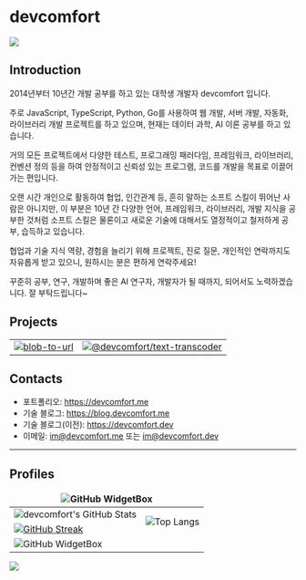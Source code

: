 <div align="left">

# devcomfort

![](https://komarev.com/ghpvc/?username=devcomfort&abbreviated=true)

## Introduction

2014년부터 10년간 개발 공부를 하고 있는 대학생 개발자 devcomfort 입니다.

주로 JavaScript, TypeScript, Python, Go를 사용하여 웹 개발, 서버 개발, 자동화, 라이브러리 개발 프로젝트를 하고 있으며, 현재는 데이터 과학, AI 이론 공부를 하고 있습니다.

거의 모든 프로젝트에서 다양한 테스트, 프로그래밍 패러다임, 프레임워크, 라이브러리, 컨벤션 정의 등을 하여 안정적이고 신뢰성 있는 프로그램, 코드를 개발을 목표로 이끌어가는 편입니다.

오랜 시간 개인으로 활동하여 협업, 인간관계 등, 흔히 말하는 소프트 스킬이 뛰어난 사람은 아니지만,
이 부분은 10년 간 다양한 언어, 프레임워크, 라이브러리, 개발 지식을 공부한 것처럼 소프트 스킬은 물론이고 새로운 기술에 대해서도 열정적이고 철저하게 공부, 습득하고 있습니다.

협업과 기술 지식 역량, 경험을 늘리기 위해 프로젝트, 진로 질문, 개인적인 연락까지도 자유롭게 받고 있으니, 원하시는 분은 편하게 연락주세요!

꾸준히 공부, 연구, 개발하며 좋은 AI 연구자, 개발자가 될 때까지, 되어서도 노력하겠습니다.
잘 부탁드립니다~

## Projects

<table style="border: none;">
  <tbody>
    <td style="border: none">
      <a href="https://github.com/devcomfort/blob-to-url">
        <img src="https://github-readme-stats.vercel.app/api/pin/?username=devcomfort&repo=blob-to-url" alt="blob-to-url" />
      </a>
    </td>
    <td style="border: none">
      <a href="https://github.com/devcomfort/devcomfort-text-transcoder">
        <img src="https://github-readme-stats.vercel.app/api/pin/?username=devcomfort&repo=devcomfort-text-transcoder" alt="@devcomfort/text-transcoder" />
      </a>
    </td>
  </tbody>
</table>

## Contacts

- 포트폴리오: https://devcomfort.me
- 기술 블로그: https://blog.devcomfort.me
- 기술 블로그(이전): https://devcomfort.dev
- 이메일: [im@devcomfort.me](mailto:im@devcomfort.me) 또는 [im@devcomfort.dev](mailto:im@devcomfort.dev)

<hr />

## Profiles

<table style="border: none;">
  <thead>
    <tr>
      <th style="border: none;" colspan='2'>
        <img src="https://github-widgetbox.vercel.app/api/profile?username=devcomfort&data=followers,repositories,stars,commits" alt="GitHub WidgetBox" />
      </th>
    </tr>
  </thead>
  <tbody>
    <tr>
      <td style="border: none">
        <img src="https://github-readme-stats.vercel.app/api?username=devcomfort&show_icons=true" alt="devcomfort's GitHub Stats" />
      </td>
      <td style="border: none" rowspan='2'>
        <img src="https://github-readme-stats.vercel.app/api/top-langs/?username=devcomfort&layout=pie" alt="Top Langs" />
      </td>
    </tr>
    <tr>
      <td style="border: none">
        <a href="https://git.io/streak-stats"><img src="https://streak-stats.demolab.com?user=devcomfort&theme=transparent" alt="GitHub Streak" /></a>
      </td>
    </tr>
    <tr>
      <td style="border: none" colspan='2'>
        <img src="https://github-widgetbox.vercel.app/api/skills?languages=js,ts,html,css,sass,bash,c,python,go,dart,rust,r,markdown,json&frameworks=svelte,next,express,windi,tailwind&libraries=tensorflow,babel,vite,recoil,redux&tools=git,github,npm,yarn,vercel,netlify,nodejs,prettier,nginx,aws,cloudflare,webpack,rollup&software=linux,windows,vscode,notion&includeNames=true" alt="GitHub WidgetBox" />
        <!-- puppeteer, tauri -->
      </td>
    </tr>
  </tbody>
</table>

<!-- YHYPE, GitHub 방문자 집계 서비스 -->
<!--https://yhype.me/github/profile-views  -->

![](https://hit.yhype.me/github/profile?user_id=38955618)
